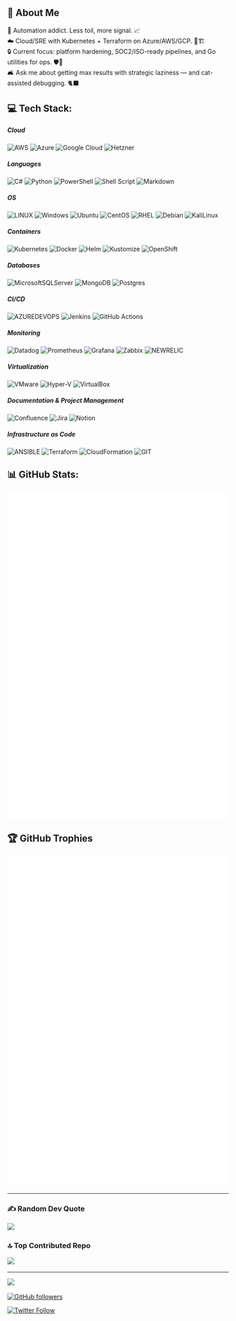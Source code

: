 ## 💫 About Me
🤖 Automation addict. Less toil, more signal. 📈  
☁️ Cloud/SRE with Kubernetes + Terraform on Azure/AWS/GCP. 🧩🏗️  
🔒 Current focus: platform hardening, SOC2/ISO-ready pipelines, and Go utilities for ops. 🛡️🔁  
🛋️ Ask me about getting max results with strategic laziness — and cat-assisted debugging. 🐈‍⬛

## 💻 Tech Stack:
##### Cloud
![AWS](https://img.shields.io/badge/AWS-%23FF9900.svg?style=for-the-badge&logo=amazon-aws&logoColor=white) ![Azure](https://img.shields.io/badge/azure-%230072C6.svg?style=for-the-badge&logo=microsoftazure&logoColor=white) ![Google Cloud](https://img.shields.io/badge/GoogleCloud-%234285F4.svg?style=for-the-badge&logo=google-cloud&logoColor=white) ![Hetzner](https://img.shields.io/badge/Hetzner-%23000000.svg?style=for-the-badge&logo=hetzner&logoColor=white)
##### Languages
![C#](https://img.shields.io/badge/c%23-%23239120.svg?style=for-the-badge&logo=c-sharp&logoColor=white) ![Python](https://img.shields.io/badge/python-3670A0?style=for-the-badge&logo=python&logoColor=ffdd54) ![PowerShell](https://img.shields.io/badge/PowerShell-%235391FE.svg?style=for-the-badge&logo=powershell&logoColor=white) ![Shell Script](https://img.shields.io/badge/shell_script-%23121011.svg?style=for-the-badge&logo=gnu-bash&logoColor=white) ![Markdown](https://img.shields.io/badge/markdown-%23000000.svg?style=for-the-badge&logo=markdown&logoColor=white)
##### OS
![LINUX](https://img.shields.io/badge/Linux-FCC624?style=for-the-badge&logo=linux&logoColor=black) ![Windows](https://img.shields.io/badge/Windows-0078D7?style=for-the-badge&logo=windows&logoColor=white) ![Ubuntu](https://img.shields.io/badge/Ubuntu-E95420?style=for-the-badge&logo=ubuntu&logoColor=white) ![CentOS](https://img.shields.io/badge/CentOS-%23000000.svg?style=for-the-badge&logo=centos&logoColor=white) ![RHEL](https://img.shields.io/badge/RHEL-%23CC0000.svg?style=for-the-badge&logo=redhat&logoColor=white) ![Debian](https://img.shields.io/badge/debian-%23A81D2D.svg?style=for-the-badge&logo=debian&logoColor=white) ![KaliLinux](https://img.shields.io/badge/Kali_Linux-%23000000.svg?style=for-the-badge&logo=kali-linux&logoColor=white)
##### Containers
![Kubernetes](https://img.shields.io/badge/kubernetes-%23326ce5.svg?style=for-the-badge&logo=kubernetes&logoColor=white) ![Docker](https://img.shields.io/badge/docker-%230db7ed.svg?style=for-the-badge&logo=docker&logoColor=white) ![Helm](https://img.shields.io/badge/helm-%232C5282.svg?style=for-the-badge&logo=helm&logoColor=white) ![Kustomize](https://img.shields.io/badge/kustomize-%23000000.svg?style=for-the-badge&logo=kustomize&logoColor=white) ![OpenShift](https://img.shields.io/badge/openshift-%23EE0000.svg?style=for-the-badge&logo=openshift&logoColor=white)
##### Databases
![MicrosoftSQLServer](https://img.shields.io/badge/Microsoft%20SQL%20Server-CC2927?style=for-the-badge&logo=microsoft%20sql%20server&logoColor=white) ![MongoDB](https://img.shields.io/badge/MongoDB-%234ea94b.svg?style=for-the-badge&logo=mongodb&logoColor=white) ![Postgres](https://img.shields.io/badge/postgres-%23316192.svg?style=for-the-badge&logo=postgresql&logoColor=white)
##### CI/CD
![AZUREDEVOPS](https://img.shields.io/badge/azuredevops-0078D7.svg?style=for-the-badge&logo=azuredevops&logoColor=white&color=%230078D7) ![Jenkins](https://img.shields.io/badge/jenkins-%232C5263.svg?style=for-the-badge&logo=jenkins&logoColor=white) ![GitHub Actions](https://img.shields.io/badge/GitHub_Actions-2088FF?style=for-the-badge&logo=githubactions&logoColor=white)
##### Monitoring
![Datadog](https://img.shields.io/badge/datadog-%23632CA6.svg?style=for-the-badge&logo=datadog&logoColor=white) ![Prometheus](https://img.shields.io/badge/Prometheus-%23000000.svg?style=for-the-badge&logo=prometheus&logoColor=white) ![Grafana](https://img.shields.io/badge/grafana-%23F46800.svg?style=for-the-badge&logo=grafana&logoColor=white) ![Zabbix](https://img.shields.io/badge/Zabbix-%23EA1A1A.svg?style=for-the-badge&logo=zabbix&logoColor=white) ![NEWRELIC](https://img.shields.io/badge/newrelic-1CE783.svg?style=for-the-badge&logo=newrelic&logoColor=white&color=%231CE783)
##### Virtualization
![VMware](https://img.shields.io/badge/vmware-%23000000.svg?style=for-the-badge&logo=vmware&logoColor=white) ![Hyper-V](https://img.shields.io/badge/Hyper-V-0078D7.svg?style=for-the-badge&logo=windowsserver&logoColor=white) ![VirtualBox](https://img.shields.io/badge/virtualbox-%23000000.svg?style=for-the-badge&logo=virtualbox&logoColor=white)
##### Documentation & Project Management
![Confluence](https://img.shields.io/badge/confluence-%23172BF4.svg?style=for-the-badge&logo=confluence&logoColor=white) ![Jira](https://img.shields.io/badge/jira-%230A0FFF.svg?style=for-the-badge&logo=jira&logoColor=white) ![Notion](https://img.shields.io/badge/Notion-%23000000.svg?style=for-the-badge&logo=notion&logoColor=white)
##### Infrastructure as Code
![ANSIBLE](https://img.shields.io/badge/ansible-%231A1918.svg?style=for-the-badge&logo=ansible&logoColor=white) ![Terraform](https://img.shields.io/badge/terraform-%235835CC.svg?style=for-the-badge&logo=terraform&logoColor=white) ![CloudFormation](https://img.shields.io/badge/AWS%20CloudFormation-232F3E?style=for-the-badge&logo=amazonaws&logoColor=white)
![GIT](https://img.shields.io/badge/Git-fc6d26?style=for-the-badge&logo=git&logoColor=white)

## 📊 GitHub Stats:
![](output/github-metrics.svg)
![](output/github-languages.svg)

## 🏆 GitHub Trophies
![](output/github-achievements.svg)

---

### ✍️ Random Dev Quote
![](https://quotes-github-readme.vercel.app/api?type=horizontal&theme=radical)

### 🔝 Top Contributed Repo
![](https://github-contributor-stats.vercel.app/api?username=LordOverlord&limit=5&theme=dark&combine_all_yearly_contributions=true)

---
[![](https://visitcount.itsvg.in/api?id=LordOverlord&icon=0&color=0)](https://visitcount.itsvg.in)

[![GitHub followers](https://img.shields.io/github/followers/LordOverlord?label=Follow&style=social)](https://github.com/LordOverlord)

[![Twitter Follow](https://img.shields.io/twitter/follow/LordOverlord_?style=social)](https://twitter.com/LordOverlord_)

